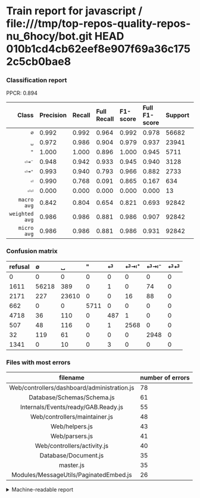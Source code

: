 # Train report for javascript / file:///tmp/top-repos-quality-repos-nu_6hocy/bot.git HEAD 010b1cd4cb62eef8e907f69a36c1752c5cb0bae8

### Classification report

PPCR: 0.894

| Class | Precision | Recall | Full Recall | F1-score | Full F1-score | Support | Full Support | PPCR |
|------:|:----------|:-------|:------------|:---------|:---------|:--------|:-------------|:-----|
| `∅` | 0.992| 0.992| 0.964| 0.992| 0.978| 56682| 58293| 0.972 |
| `␣` | 0.972| 0.986| 0.904| 0.979| 0.937| 23941| 26112| 0.917 |
| `"` | 1.000| 1.000| 0.896| 1.000| 0.945| 5711| 6373| 0.896 |
| `⏎⇥⁻` | 0.948| 0.942| 0.933| 0.945| 0.940| 3128| 3160| 0.990 |
| `⏎⇥⁺` | 0.993| 0.940| 0.793| 0.966| 0.882| 2733| 3240| 0.844 |
| `⏎` | 0.990| 0.768| 0.091| 0.865| 0.167| 634| 5352| 0.118 |
| `⏎⏎` | 0.000| 0.000| 0.000| 0.000| 0.000| 13| 1354| 0.010 |
| `macro avg` | 0.842| 0.804| 0.654| 0.821| 0.693| 92842| 103884| 0.894 |
| `weighted avg` | 0.986| 0.986| 0.881| 0.986| 0.907| 92842| 103884| 0.894 |
| `micro avg` | 0.986| 0.986| 0.881| 0.986| 0.931| 92842| 103884| 0.894 |

### Confusion matrix

|refusal|  ∅| ␣| "| ⏎| ⏎⇥⁺| ⏎⇥⁻| ⏎⏎| 
|:---|:---|:---|:---|:---|:---|:---|:---|
|0 |0 |0 |0 |0 |0 |0 |0 |
|1611 |56218 |389 |0 |1 |0 |74 |0 |
|2171 |227 |23610 |0 |0 |16 |88 |0 |
|662 |0 |0 |5711 |0 |0 |0 |0 |
|4718 |36 |110 |0 |487 |1 |0 |0 |
|507 |48 |116 |0 |1 |2568 |0 |0 |
|32 |119 |61 |0 |0 |0 |2948 |0 |
|1341 |0 |10 |0 |3 |0 |0 |0 |

### Files with most errors

| filename | number of errors|
|:----:|:-----|
| Web/controllers/dashboard/administration.js | 78 |
| Database/Schemas/Schema.js | 61 |
| Internals/Events/ready/GAB.Ready.js | 55 |
| Web/controllers/maintainer.js | 48 |
| Web/helpers.js | 43 |
| Web/parsers.js | 41 |
| Web/controllers/activity.js | 40 |
| Database/Document.js | 35 |
| master.js | 35 |
| Modules/MessageUtils/PaginatedEmbed.js | 26 |

<details>
    <summary>Machine-readable report</summary>
```json
{
  "cl_report": {"\"": {"f1-score": 1.0, "precision": 1.0, "recall": 1.0, "support": 5711}, "macro avg": {"f1-score": 0.8209983366024611, "precision": 0.8421921610998174, "recall": 0.804029878999257, "support": 92842}, "micro avg": {"f1-score": 0.985997716550699, "precision": 0.985997716550699, "recall": 0.985997716550699, "support": 92842}, "weighted avg": {"f1-score": 0.9858307433254879, "precision": 0.9859267503724879, "recall": 0.985997716550699, "support": 92842}, "\u2205": {"f1-score": 0.9921115326921379, "precision": 0.9924092642282164, "recall": 0.9918139797466567, "support": 56682}, "\u23ce": {"f1-score": 0.8650088809946714, "precision": 0.9898373983739838, "recall": 0.7681388012618297, "support": 634}, "\u23ce\u21e5\u207a": {"f1-score": 0.9657766077472734, "precision": 0.9934235976789169, "recall": 0.9396267837541163, "support": 2733}, "\u23ce\u21e5\u207b": {"f1-score": 0.9451747354921449, "precision": 0.9479099678456592, "recall": 0.9424552429667519, "support": 3128}, "\u23ce\u23ce": {"f1-score": 0.0, "precision": 0.0, "recall": 0.0, "support": 13}, "\u2423": {"f1-score": 0.9789165992910007, "precision": 0.971764899571946, "recall": 0.9861743452654442, "support": 23941}},
  "cl_report_full": {"\"": {"f1-score": 0.9452168156239656, "precision": 1.0, "recall": 0.8961242742821277, "support": 6373}, "macro avg": {"f1-score": 0.6927019111840914, "precision": 0.8421921610998174, "recall": 0.6544583178299522, "support": 103884}, "micro avg": {"f1-score": 0.9306548193934712, "precision": 0.985997716550699, "recall": 0.8811944091486659, "support": 103884}, "weighted avg": {"f1-score": 0.9070433068565469, "precision": 0.9732965231243274, "recall": 0.8811944091486659, "support": 103884}, "\u2205": {"f1-score": 0.9782062101425949, "precision": 0.9924092642282164, "recall": 0.9644039593090079, "support": 58293}, "\u23ce": {"f1-score": 0.16666666666666663, "precision": 0.9898373983739838, "recall": 0.09099402092675635, "support": 5352}, "\u23ce\u21e5\u207a": {"f1-score": 0.8817167381974249, "precision": 0.9934235976789169, "recall": 0.7925925925925926, "support": 3240}, "\u23ce\u21e5\u207b": {"f1-score": 0.9403508771929824, "precision": 0.9479099678456592, "recall": 0.9329113924050633, "support": 3160}, "\u23ce\u23ce": {"f1-score": 0.0, "precision": 0.0, "recall": 0.0, "support": 1354}, "\u2423": {"f1-score": 0.9367560704650055, "precision": 0.971764899571946, "recall": 0.9041819852941176, "support": 26112}},
  "ppcr": 0.8937083670247584
}
```
</details>
